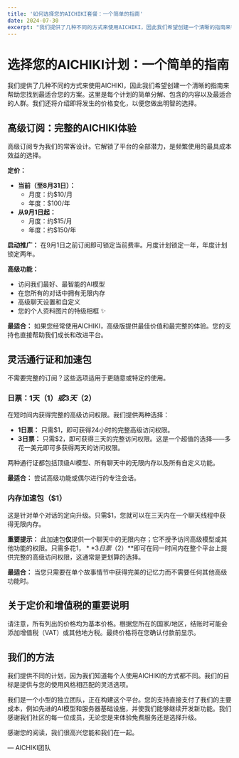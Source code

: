 ```yaml
---
title: '如何选择您的AICHIKI套餐：一个简单的指南'
date: 2024-07-30
excerpt: "我们提供了几种不同的方式来使用AICHIKI，因此我们希望创建一个清晰的指南来帮助您找到最适合您的方案。这里是每个计划的简单分解、包含的内容以及最适合的人群。"
---
```


# 选择您的AICHIKI计划：一个简单的指南

我们提供了几种不同的方式来使用AICHIKI，因此我们希望创建一个清晰的指南来帮助您找到最适合您的方案。这里是每个计划的简单分解、包含的内容以及最适合的人群。我们还将介绍即将发生的价格变化，以便您做出明智的选择。

## 高级订阅：完整的AICHIKI体验

高级订阅专为我们的常客设计。它解锁了平台的全部潜力，是频繁使用的最具成本效益的选择。

**定价：**

*   **当前（至8月31日）：**
    *   月度：约$10/月
    *   年度：$100/年
*   **从9月1日起：**
    *   月度：约$15/月
    *   年度：约$150/年

**启动推广：** 在9月1日之前订阅即可锁定当前费率。月度计划锁定一年，年度计划锁定两年。

**高级功能：**

*   访问我们最好、最智能的AI模型
*   在您所有的对话中拥有无限内存
*   高级聊天设置和自定义
*   您的个人资料图片的特级相框 ✨

**最适合：** 如果您经常使用AICHIKI，高级版提供最佳价值和最完整的体验。您的支持也直接帮助我们成长和改进平台。

## 灵活通行证和加速包

不需要完整的订阅？这些选项适用于更随意或特定的使用。

### 日票：1天（$1）或3天（$2）

在短时间内获得完整的高级访问权限。我们提供两种选择：

*   **1日票：** 只需$1，即可获得24小时的完整高级访问权限。
*   **3日票：** 只需$2，即可获得三天的完整访问权限。这是一个超值的选择——多花一美元即可多获得两天的访问权限。

两种通行证都包括顶级AI模型、所有聊天中的无限内存以及所有自定义功能。

**最适合：** 尝试高级功能或偶尔进行的专注会话。

### 内存加速包（$1）

这是针对单个对话的定向升级。只需$1，您就可以在三天内在一个聊天线程中获得无限内存。

**重要提示：** 此加速包**仅**提供一个聊天中的无限内存；它不授予访问高级模型或其他功能的权限。只需多花$1，**3日票（$2）**即可在同一时间内在整个平台上提供完整的高级访问权限，这通常是更划算的选择。

**最适合：** 当您只需要在单个故事情节中获得完美的记忆力而不需要任何其他高级功能时。

## 关于定价和增值税的重要说明

请注意，所有列出的价格均为基本价格。根据您所在的国家/地区，结账时可能会添加增值税（VAT）或其他地方税。最终价格将在您确认付款前显示。

## 我们的方法

我们提供不同的计划，因为我们知道每个人使用AICHIKI的方式都不同。我们的目标是提供与您的使用风格相匹配的灵活选项。

我们是一个小型的独立团队，正在构建这个平台。您的支持直接支付了我们的主要成本，例如先进的AI模型和服务器基础设施，并使我们能够继续开发新功能。我们感谢我们社区的每一位成员，无论您是来体验免费服务还是选择升级。

感谢您的阅读，我们很高兴您能和我们在一起。

— AICHIKI团队